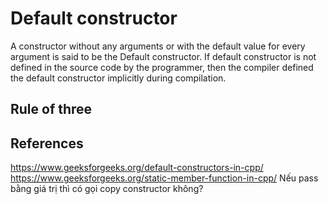 # Default constructor
A constructor without any arguments or with the default value for every argument is said to be the Default constructor.
If default constructor is not defined in the source code by the programmer, then the compiler defined the default constructor implicitly during compilation.

## Rule of three


## References 
https://www.geeksforgeeks.org/default-constructors-in-cpp/
https://www.geeksforgeeks.org/static-member-function-in-cpp/
Nếu pass bằng giá trị thì có gọi copy constructor không?